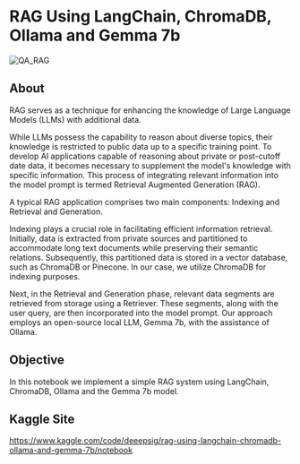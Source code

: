 # RAG Using LangChain, ChromaDB, Ollama and Gemma 7b

![QA_RAG](https://github.com/Mr-DG-Wick/rag-ollama/assets/81250703/de18df3d-039c-4fcd-94cd-35cfdf54930a)

## About

RAG serves as a technique for enhancing the knowledge of Large Language Models (LLMs) with additional data.

While LLMs possess the capability to reason about diverse topics, their knowledge is restricted to public data up to a specific training point. To develop AI applications capable of reasoning about private or post-cutoff date data, it becomes necessary to supplement the model's knowledge with specific information. This process of integrating relevant information into the model prompt is termed Retrieval Augmented Generation (RAG).

A typical RAG application comprises two main components: Indexing and Retrieval and Generation.

Indexing plays a crucial role in facilitating efficient information retrieval. Initially, data is extracted from private sources and partitioned to accommodate long text documents while preserving their semantic relations. Subsequently, this partitioned data is stored in a vector database, such as ChromaDB or Pinecone. In our case, we utilize ChromaDB for indexing purposes.

Next, in the Retrieval and Generation phase, relevant data segments are retrieved from storage using a Retriever. These segments, along with the user query, are then incorporated into the model prompt. Our approach employs an open-source local LLM, Gemma 7b, with the assistance of Ollama.

## Objective

In this notebook we implement a simple RAG system using LangChain, ChromaDB, Ollama and the Gemma 7b model.

## Kaggle Site
https://www.kaggle.com/code/deeepsig/rag-using-langchain-chromadb-ollama-and-gemma-7b/notebook

